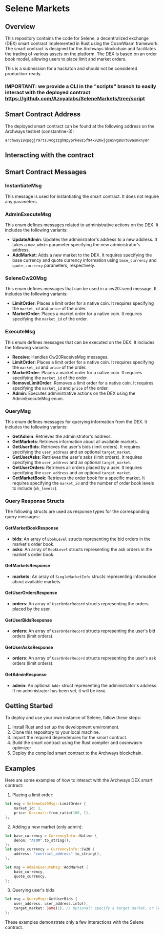 # Selene Markets 

## Overview
This repository contains the code for Selene, a decentralized exchange (DEX) smart contract implemented in Rust using the CosmWasm framework. The smart contract is designed for the Archways blockchain and facilitates the trading of various assets on the platform. The DEX is based on an order book model, allowing users to place limit and market orders.

This is a submission for a hackaton and should not be considered production-ready. 

### IMPORTANT: we provide a CLI in the "scripts" branch to easily interact with the deployed contract https://github.com/Azoyalabs/SeleneMarkets/tree/script  


## Smart Contract Address
The deployed smart contract can be found at the following address on the Archways testnet (constantine-3):
```
archway19xpqgjr97ts34cgzzgh9pyprke8z5f94xv20wjgse5wg8uvt09asmkny8r
```

## Interacting with the contract


## Smart Contract Messages

### InstantiateMsg
This message is used for instantiating the smart contract. It does not require any parameters.

### AdminExecuteMsg
This enum defines messages related to administrative actions on the DEX. It includes the following variants:
- **UpdateAdmin**: Updates the administrator's address to a new address. It takes a `new_admin` parameter specifying the new administrator's address.
- **AddMarket**: Adds a new market to the DEX. It requires specifying the base currency and quote currency information using `base_currency` and `quote_currency` parameters, respectively.

### SeleneCw20Msg
This enum defines messages that can be used in a cw20::send message. It includes the following variants:
- **LimitOrder**: Places a limit order for a native coin. It requires specifying the `market_id` and `price` of the order.
- **MarketOrder**: Places a market order for a native coin. It requires specifying the `market_id` of the order.

### ExecuteMsg
This enum defines messages that can be executed on the DEX. It includes the following variants:
- **Receive**: Handles Cw20ReceiveMsg messages.
- **LimitOrder**: Places a limit order for a native coin. It requires specifying the `market_id` and `price` of the order.
- **MarketOrder**: Places a market order for a native coin. It requires specifying the `market_id` of the order.
- **RemoveLimitOrder**: Removes a limit order for a native coin. It requires specifying the `market_id` and `price` of the order.
- **Admin**: Executes administrative actions on the DEX using the AdminExecuteMsg enum.

### QueryMsg
This enum defines messages for querying information from the DEX. It includes the following variants:
- **GetAdmin**: Retrieves the administrator's address.
- **GetMarkets**: Retrieves information about all available markets.
- **GetUserBids**: Retrieves the user's bids (limit orders). It requires specifying the `user_address` and an optional `target_market`.
- **GetUserAsks**: Retrieves the user's asks (limit orders). It requires specifying the `user_address` and an optional `target_market`.
- **GetUserOrders**: Retrieves all orders placed by a user. It requires specifying the `user_address` and an optional `target_market`.
- **GetMarketBook**: Retrieves the order book for a specific market. It requires specifying the `market_id` and the number of order book levels to include (`nb_levels`).

### Query Response Structs
The following structs are used as response types for the corresponding query messages:

#### GetMarketBookResponse
- **bids**: An array of `BookLevel` structs representing the bid orders in the market's order book.
- **asks**: An array of `BookLevel` structs representing the ask orders in the market's order book.

#### GetMarketsResponse
- **markets**: An array of `SingleMarketInfo` structs representing information about available markets.

#### GetUserOrdersResponse
- **orders**: An array of `UserOrderRecord` structs representing the orders placed by the user.

#### GetUserBidsResponse
- **orders**: An array of `UserOrderRecord` structs representing the user's bid orders (limit orders).

#### GetUserAsksResponse
- **orders**: An array of `UserOrderRecord` structs representing the user's ask orders (limit orders).

#### GetAdminResponse
- **admin**: An optional `Addr` struct representing the administrator's address. If no administrator has been set, it will be `None`.

## Getting Started
To deploy and use your own instance of Selene, follow these steps:

1. Install Rust and set up the development environment.
2. Clone this repository to your local machine.
3. Import the required dependencies for the smart contract.
4. Build the smart contract using the Rust compiler and cosmwasm optimizer
5. Deploy the compiled smart contract to the Archways blockchain.

## Examples
Here are some examples of how to interact with the Archways DEX smart contract:

1. Placing a limit order:
```rust
let msg = SeleneCw20Msg::LimitOrder {
    market_id: 1,
    price: Decimal::from_ratio(100, 1),
};
```

2. Adding a new market (only admin):
```rust
let base_currency = CurrencyInfo::Native {
    denom: "ATOM".to_string(),
};
let quote_currency = CurrencyInfo::Cw20 {
    address: "contract_address".to_string(),
};

let msg = AdminExecuteMsg::AddMarket {
    base_currency,
    quote_currency,
};
```

3. Querying user's bids:
```rust
let msg = QueryMsg::GetUserBids {
    user_address: user_address.into(),
    target_market: Some(1), // Optional: specify a target market, or leave as None to get bids on all markets
};
```

These examples demonstrate only a few interactions with the Selene contract.



